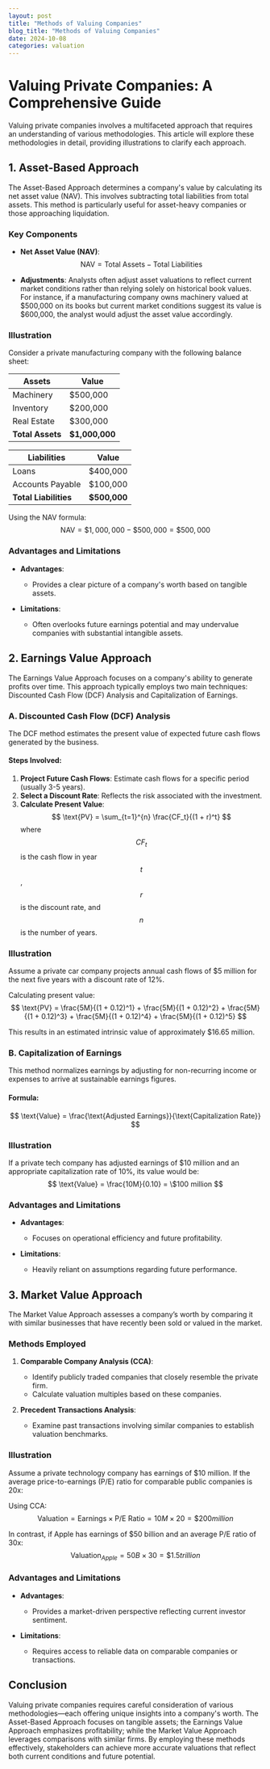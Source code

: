 ```yaml
---
layout: post
title: "Methods of Valuing Companies"
blog_title: "Methods of Valuing Companies"
date: 2024-10-08
categories: valuation
---
```


# Valuing Private Companies: A Comprehensive Guide

Valuing private companies involves a multifaceted approach that requires an understanding of various methodologies. This article will explore these methodologies in detail, providing illustrations to clarify each approach.

## 1. Asset-Based Approach

The Asset-Based Approach determines a company's value by calculating its net asset value (NAV). This involves subtracting total liabilities from total assets. This method is particularly useful for asset-heavy companies or those approaching liquidation.

### Key Components

- **Net Asset Value (NAV)**: 
  $$
  \text{NAV} = \text{Total Assets} - \text{Total Liabilities}
  $$

- **Adjustments**: Analysts often adjust asset valuations to reflect current market conditions rather than relying solely on historical book values. For instance, if a manufacturing company owns machinery valued at $500,000 on its books but current market conditions suggest its value is $600,000, the analyst would adjust the asset value accordingly.

### Illustration

Consider a private manufacturing company with the following balance sheet:

| **Assets**               | **Value**     |
|--------------------------|---------------|
| Machinery                | $500,000      |
| Inventory                | $200,000      |
| Real Estate              | $300,000      |
| **Total Assets**         | **$1,000,000**|

| **Liabilities**          | **Value**     |
|--------------------------|---------------|
| Loans                    | $400,000      |
| Accounts Payable         | $100,000      |
| **Total Liabilities**    | **$500,000**  |

Using the NAV formula:
$$
\text{NAV} = \$1,000,000 - \$500,000 = \$500,000
$$


### Advantages and Limitations

- **Advantages**:
  - Provides a clear picture of a company's worth based on tangible assets.
  
- **Limitations**:
  - Often overlooks future earnings potential and may undervalue companies with substantial intangible assets.

## 2. Earnings Value Approach

The Earnings Value Approach focuses on a company's ability to generate profits over time. This approach typically employs two main techniques: Discounted Cash Flow (DCF) Analysis and Capitalization of Earnings.

### A. Discounted Cash Flow (DCF) Analysis

The DCF method estimates the present value of expected future cash flows generated by the business.

#### Steps Involved:

1. **Project Future Cash Flows**: Estimate cash flows for a specific period (usually 3-5 years).
2. **Select a Discount Rate**: Reflects the risk associated with the investment.
3. **Calculate Present Value**:
   $$
   \text{PV} = \sum_{t=1}^{n} \frac{CF_t}{(1 + r)^t}
   $$
   where $$CF_t$$ is the cash flow in year $$t$$, $$r$$ is the discount rate, and $$n$$ is the number of years.

### Illustration

Assume a private car company projects annual cash flows of $5 million for the next five years with a discount rate of 12%.

Calculating present value:
$$
\text{PV} = \frac{5M}{(1 + 0.12)^1} + \frac{5M}{(1 + 0.12)^2} + \frac{5M}{(1 + 0.12)^3} + \frac{5M}{(1 + 0.12)^4} + \frac{5M}{(1 + 0.12)^5}
$$

This results in an estimated intrinsic value of approximately $16.65 million.

### B. Capitalization of Earnings

This method normalizes earnings by adjusting for non-recurring income or expenses to arrive at sustainable earnings figures.

#### Formula:
$$
\text{Value} = \frac{\text{Adjusted Earnings}}{\text{Capitalization Rate}}
$$


### Illustration

If a private tech company has adjusted earnings of $10 million and an appropriate capitalization rate of 10%, its value would be:
$$
\text{Value} = \frac{10M}{0.10} = \$100 million
$$


### Advantages and Limitations

- **Advantages**:
  - Focuses on operational efficiency and future profitability.
  
- **Limitations**:
  - Heavily reliant on assumptions regarding future performance.

## 3. Market Value Approach

The Market Value Approach assesses a company’s worth by comparing it with similar businesses that have recently been sold or valued in the market.

### Methods Employed

1. **Comparable Company Analysis (CCA)**:
   - Identify publicly traded companies that closely resemble the private firm.
   - Calculate valuation multiples based on these companies.

2. **Precedent Transactions Analysis**:
   - Examine past transactions involving similar companies to establish valuation benchmarks.

### Illustration

Assume a private technology company has earnings of $10 million. If the average price-to-earnings (P/E) ratio for comparable public companies is 20x:

Using CCA:
$$
\text{Valuation} = \text{Earnings} \times \text{P/E Ratio} = 10M \times 20 = \$200 million
$$


In contrast, if Apple has earnings of $50 billion and an average P/E ratio of 30x:
$$
\text{Valuation}_{Apple} = 50B \times 30 = \$1.5 trillion
$$


### Advantages and Limitations

- **Advantages**:
  - Provides a market-driven perspective reflecting current investor sentiment.
  
- **Limitations**:
  - Requires access to reliable data on comparable companies or transactions.

## Conclusion

Valuing private companies requires careful consideration of various methodologies—each offering unique insights into a company's worth. The Asset-Based Approach focuses on tangible assets; the Earnings Value Approach emphasizes profitability; while the Market Value Approach leverages comparisons with similar firms. By employing these methods effectively, stakeholders can achieve more accurate valuations that reflect both current conditions and future potential.
